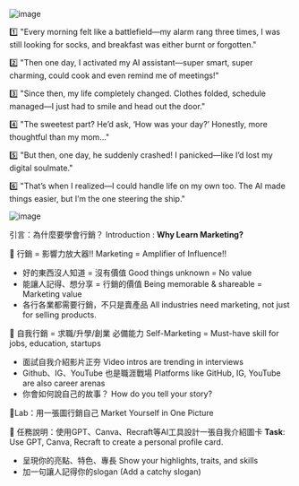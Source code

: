 
![image](https://github.com/user-attachments/assets/96926630-93ed-49a1-b6e2-b7a4a37872ee)



1️⃣ "Every morning felt like a battlefield—my alarm rang three times, I was still looking for socks, and breakfast was either burnt or forgotten."


2️⃣ "Then one day, I activated my AI assistant—super smart, super charming, could cook and even remind me of meetings!"


3️⃣ "Since then, my life completely changed. Clothes folded, schedule managed—I just had to smile and head out the door."


4️⃣ "The sweetest part? He’d ask, ‘How was your day?’ Honestly, more thoughtful than my mom..."


5️⃣ "But then, one day, he suddenly crashed! I panicked—like I’d lost my digital soulmate."


6️⃣ "That’s when I realized—I could handle life on my own too. The AI made things easier, but I’m the one steering the ship."



![image](https://github.com/user-attachments/assets/80a417a5-bab1-4d23-aed5-095a195d08b0)

引言：為什麼要學會行銷？ Introduction : **Why Learn Marketing?**

🎯 行銷 = 影響力放大器!! Marketing = Amplifier of Influence!!

- 好的東西沒人知道 = 沒有價值 Good things unknown = No value
- 能讓人記得、想分享 = 行銷的價值 Being memorable & shareable = Marketing value
- 各行各業都需要行銷，不只是賣產品 All industries need marketing, not just for selling products.

🎯 自我行銷 = 求職/升學/創業 必備能力 Self-Marketing = Must-have skill for jobs, education, startups

- 面試自我介紹影片正夯 Video intros are trending in interviews
- Github、IG、YouTube 也是職涯戰場 Platforms like GitHub, IG, YouTube are also career arenas
- 你會如何說自己的故事？ How do you tell your story?

🧪Lab：用一張圖行銷自己 Market Yourself in One Picture

🎨 任務說明：使用GPT、Canva、Recraft等AI工具設計一張自我介紹圖卡 **Task**: Use GPT, Canva, Recraft to create a personal profile card.

- 呈現你的亮點、特色、專長 Show your highlights, traits, and skills
- 加一句讓人記得你的slogan (Add a catchy slogan)



